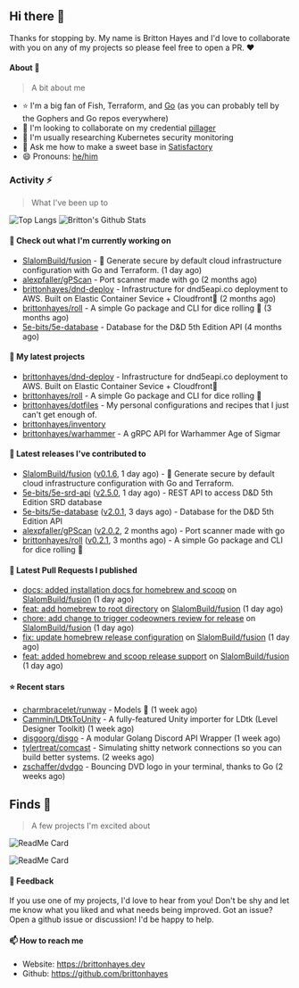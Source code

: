 ## Hi there 👋

Thanks for stopping by. 
My name is Britton Hayes and I'd love to collaborate with you on any of my projects so please feel free to open a PR. :heart:

#### About 📘

> A bit about me

- ⭐ I'm a big fan of Fish, Terraform, and [Go](https://golang.org) (as you can probably tell by the Gophers and Go repos everywhere)
- 🤝 I'm looking to collaborate on my credential [pillager](https://github.com/brittonhayes/pillager)
- 🤔 I'm usually researching Kubernetes security monitoring
- 💬 Ask me how to make a sweet base in [Satisfactory](https://www.satisfactorygame.com/)
- 😄 Pronouns: [he/him](https://pronoun.is/he)

### Activity ⚡

> What I've been up to

![Top Langs](https://github-readme-stats.vercel.app/api/top-langs/?username=brittonhayes&hide=javascript,html,css&title_color=95c4ce&icon_color=95c4ce&text_color=c6c8d1&bg_color=161821)
![Britton's Github Stats](https://github-readme-stats.vercel.app/api?username=brittonhayes&show_icons=true&count_private=true&title_color=95c4ce&icon_color=95c4ce&text_color=c6c8d1&bg_color=161821)

#### 👷 Check out what I'm currently working on

- [SlalomBuild/fusion](https://github.com/SlalomBuild/fusion) - 🧬 Generate secure by default cloud infrastructure configuration with Go and Terraform. (1 day ago)
- [alexpfaller/gPScan](https://github.com/alexpfaller/gPScan) - Port scanner made with go (2 months ago)
- [brittonhayes/dnd-deploy](https://github.com/brittonhayes/dnd-deploy) - Infrastructure for dnd5eapi.co deployment to AWS. Built on Elastic Container Sevice &#43; Cloudfront🎲 (2 months ago)
- [brittonhayes/roll](https://github.com/brittonhayes/roll) - A simple Go package and CLI for dice rolling 🎲 (3 months ago)
- [5e-bits/5e-database](https://github.com/5e-bits/5e-database) - Database for the D&amp;D 5th Edition API (4 months ago)

#### 🌱 My latest projects

- [brittonhayes/dnd-deploy](https://github.com/brittonhayes/dnd-deploy) - Infrastructure for dnd5eapi.co deployment to AWS. Built on Elastic Container Sevice &#43; Cloudfront🎲
- [brittonhayes/roll](https://github.com/brittonhayes/roll) - A simple Go package and CLI for dice rolling 🎲
- [brittonhayes/dotfiles](https://github.com/brittonhayes/dotfiles) - My personal configurations and recipes that I just can&#39;t get enough of.
- [brittonhayes/inventory](https://github.com/brittonhayes/inventory)
- [brittonhayes/warhammer](https://github.com/brittonhayes/warhammer) - A gRPC API for Warhammer Age of Sigmar

#### 🔭 Latest releases I've contributed to

- [SlalomBuild/fusion](https://github.com/SlalomBuild/fusion) ([v0.1.6](https://github.com/SlalomBuild/fusion/releases/tag/v0.1.6), 1 day ago) - 🧬 Generate secure by default cloud infrastructure configuration with Go and Terraform.
- [5e-bits/5e-srd-api](https://github.com/5e-bits/5e-srd-api) ([v2.5.0](https://github.com/5e-bits/5e-srd-api/releases/tag/v2.5.0), 1 day ago) - REST API to access D&amp;D 5th Edition SRD database
- [5e-bits/5e-database](https://github.com/5e-bits/5e-database) ([v2.0.1](https://github.com/5e-bits/5e-database/releases/tag/v2.0.1), 3 days ago) - Database for the D&amp;D 5th Edition API
- [alexpfaller/gPScan](https://github.com/alexpfaller/gPScan) ([v2.0.2](https://github.com/alexpfaller/gPScan/releases/tag/v2.0.2), 2 months ago) - Port scanner made with go
- [brittonhayes/roll](https://github.com/brittonhayes/roll) ([v0.2.1](https://github.com/brittonhayes/roll/releases/tag/v0.2.1), 3 months ago) - A simple Go package and CLI for dice rolling 🎲

#### 🔨 Latest Pull Requests I published

- [docs: added installation docs for homebrew and scoop](https://github.com/SlalomBuild/fusion/pull/7) on [SlalomBuild/fusion](https://github.com/SlalomBuild/fusion) (1 day ago)
- [feat: add homebrew to root directory](https://github.com/SlalomBuild/fusion/pull/6) on [SlalomBuild/fusion](https://github.com/SlalomBuild/fusion) (1 day ago)
- [chore: add change to trigger codeowners review for release](https://github.com/SlalomBuild/fusion/pull/5) on [SlalomBuild/fusion](https://github.com/SlalomBuild/fusion) (1 day ago)
- [fix: update homebrew release configuration](https://github.com/SlalomBuild/fusion/pull/4) on [SlalomBuild/fusion](https://github.com/SlalomBuild/fusion) (1 day ago)
- [feat: added homebrew and scoop release support](https://github.com/SlalomBuild/fusion/pull/3) on [SlalomBuild/fusion](https://github.com/SlalomBuild/fusion) (1 day ago)

#### ⭐ Recent stars

- [charmbracelet/runway](https://github.com/charmbracelet/runway) - Models 📸 (1 week ago)
- [Cammin/LDtkToUnity](https://github.com/Cammin/LDtkToUnity) - A fully-featured Unity importer for LDtk (Level Designer Toolkit) (1 week ago)
- [disgoorg/disgo](https://github.com/disgoorg/disgo) - A modular Golang Discord API Wrapper (1 week ago)
- [tylertreat/comcast](https://github.com/tylertreat/comcast) - Simulating shitty network connections so you can build better systems. (2 weeks ago)
- [zschaffer/dvdgo](https://github.com/zschaffer/dvdgo) - Bouncing DVD logo in your terminal, thanks to Go (2 weeks ago)

## Finds 🔬

> A few projects I'm excited about

![ReadMe Card](https://github-readme-stats.vercel.app/api/pin/?username=princjef&repo=gomarkdoc&title_color=95c4ce&icon_color=95c4ce&text_color=c6c8d1&bg_color=161821)

![ReadMe Card](https://github-readme-stats.vercel.app/api/pin/?username=BurntSushi&repo=ripgrep&title_color=95c4ce&icon_color=95c4ce&text_color=c6c8d1&bg_color=161821)


#### 💬 Feedback

If you use one of my projects, I'd love to hear from you! Don't be shy and let me know what you liked
and what needs being improved. Got an issue? Open a github issue or discussion! I'd be happy to help.

#### 📫 How to reach me

- Website: https://brittonhayes.dev
- Github: https://github.com/brittonhayes